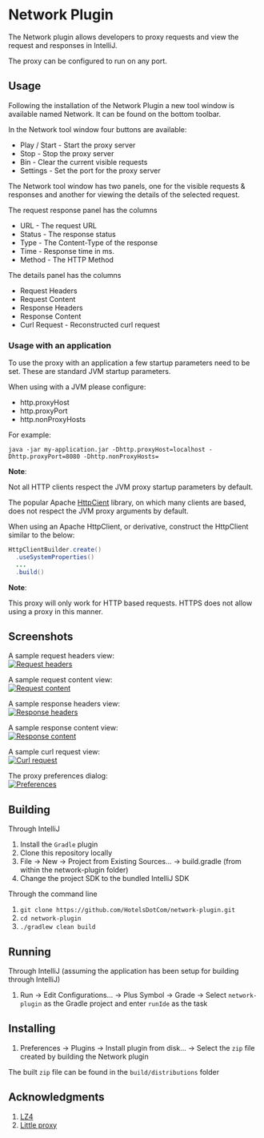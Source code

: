 # Network Plugin

The Network plugin allows developers to proxy requests and view the request and responses in IntelliJ. 

The proxy can be configured to run on any port.

## Usage

Following the installation of the Network Plugin a new tool window is available named Network. It can be found on the bottom toolbar.

In the Network tool window four buttons are available:
<ul>
  <li>Play / Start - Start the proxy server</li>
  <li>Stop - Stop the proxy server</li>
  <li>Bin - Clear the current visible requests</li>
  <li>Settings - Set the port for the proxy server</li>
</ul>

The Network tool window has two panels, one for the visible requests & responses and another for viewing the details 
of the selected request.

The request response panel has the columns
<ul>
  <li>URL - The request URL</li>
  <li>Status - The response status</li>
  <li>Type - The Content-Type of the response</li>
  <li>Time - Response time in ms.</li>
  <li>Method - The HTTP Method</li>
</ul>

The details panel has the columns
<ul>
  <li>Request Headers</li>
  <li>Request Content</li>
  <li>Response Headers</li>
  <li>Response Content</li>
  <li>Curl Request - Reconstructed curl request</li>
</ul>

### Usage with an application

To use the proxy with an application a few startup parameters need to be set. These are standard JVM startup parameters.

When using with a JVM please configure:
<ul>
  <li>http.proxyHost</li>
  <li>http.proxyPort</li>
  <li>http.nonProxyHosts</li>
</ul>

For example:
```
java -jar my-application.jar -Dhttp.proxyHost=localhost -Dhttp.proxyPort=8080 -Dhttp.nonProxyHosts=
```

**Note**:

Not all HTTP clients respect the JVM proxy startup parameters by default.

The popular Apache [HttpCient](https://mvnrepository.com/artifact/org.apache.httpcomponents/httpclient) library, 
on which many clients are based, does not respect the JVM proxy arguments by default. 

When using an Apache HttpClient, or derivative, construct the HttpClient similar to the below:
```java
HttpClientBuilder.create()
  .useSystemProperties()
  ...
  .build()
```

**Note**:

This proxy will only work for HTTP based requests. HTTPS does not allow using a proxy in this manner.

## Screenshots

A sample request headers view:<br>
[![Request headers](markdown-resources/request-headers-thumb.png)](markdown-resources/request-headers.png)<br>

A sample request content view:<br>
[![Request content](markdown-resources/request-content-thumb.png)](markdown-resources/request-content.png)<br>

A sample response headers view:<br>
[![Response headers](markdown-resources/response-headers-thumb.png)](markdown-resources/response-headers.png)<br>

A sample response content view:<br>
[![Response content](markdown-resources/response-content-thumb.png)](markdown-resources/response-content.png)<br>

A sample curl request view:<br>
[![Curl request](markdown-resources/curl-request-thumb.png)](markdown-resources/curl-request.png)<br>

The proxy preferences dialog:<br>
[![Preferences](markdown-resources/configure-thumb.png)](markdown-resources/configure.png)<br>

## Building

Through IntelliJ

1. Install the ```Gradle``` plugin
2. Clone this repository locally
3. File -> New -> Project from Existing Sources... -> build.gradle (from within the network-plugin folder)
4. Change the project SDK to the bundled IntelliJ SDK


Through the command line

1. ```git clone https://github.com/HotelsDotCom/network-plugin.git```
2. ```cd network-plugin```
3. ```./gradlew clean build```

## Running

Through IntelliJ (assuming the application has been setup for building through IntelliJ)

1. Run -> Edit Configurations... -> Plus Symbol -> Grade -> Select ```network-plugin``` as the Gradle project and enter ```runIde``` as the task

## Installing

1. Preferences -> Plugins -> Install plugin from disk... -> Select the ```zip``` file created by building the Network plugin

The built ```zip``` file can be found in the ```build/distributions``` folder

## Acknowledgments

1. [LZ4](https://github.com/lz4/lz4-java)
2. [Little proxy](https://github.com/adamfisk/LittleProxy)